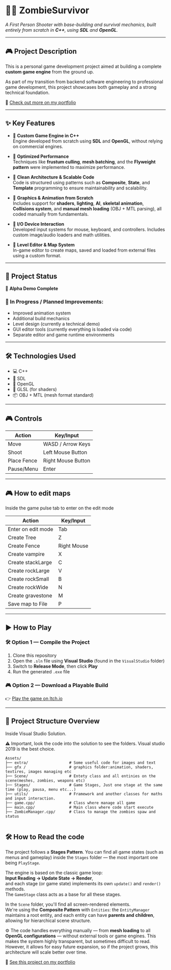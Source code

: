 # 🧟‍♂️ ZombieSurvivor

*A First Person Shooter with base-building and survival mechanics, built entirely from scratch in **C++**, using **SDL** and **OpenGL**.*

---

## 🎮 Project Description

This is a personal game development project aimed at building a complete **custom game engine** from the ground up.

As part of my transition from backend software engineering to professional game development, this project showcases both gameplay and a strong technical foundation.

🎥 [Check out more on my portfolio](https://albertonasarre.dev/game-2/)

---

## ✨ Key Features

- 🧰 **Custom Game Engine in C++**  
  Engine developed from scratch using **SDL** and **OpenGL**, without relying on commercial engines.

- 🚀 **Optimized Performance**  
  Techniques like **frustum culling**, **mesh batching**, and the **Flyweight pattern** were implemented to maximize performance.

- 🧠 **Clean Architecture & Scalable Code**  
  Code is structured using patterns such as **Composite**, **State**, and **Template** programming to ensure maintainability and scalability.

- 🎨 **Graphics & Animation from Scratch**  
  Includes support for **shaders**, **lighting**, **AI**, **skeletal animation**, **Collisions system**, and **manual mesh loading** (OBJ + MTL parsing), all coded manually from fundamentals.

- 🔁 **I/O Device Interaction**  
  Developed input systems for mouse, keyboard, and controllers. Includes custom image/audio loaders and math utilities.

- 🧪 **Level Editor & Map System**  
  In-game editor to create maps, saved and loaded from external files using a custom format.

---

## 📌 Project Status

🎯 **Alpha Demo Complete**

### 🚧 In Progress / Planned Improvements:
- Improved animation system  
- Additional build mechanics  
- Level design (currently a technical demo)  
- GUI editor tools (currently everything is loaded via code)  
- Separate editor and game runtime environments

---

## 🛠️ Technologies Used

- 💻 C++  
- 🧱 SDL  
- 🎨 OpenGL  
- 🧠 GLSL (for shaders)  
- 📦 OBJ + MTL (mesh format standard)

---

## 🎮 Controls

| Action           | Key/Input         |
|------------------|-------------------|
| Move             | WASD / Arrow Keys |
| Shoot            | Left Mouse Button |
| Place Fence      | Right Mouse Button |
| Pause/Menu       | Enter             |

---

## 🎮 How to edit maps

Inside the game pulse tab to enter on the edit mode

| Action           | Key/Input         |
|------------------|--------------------|
| Enter on edit mode    | Tab           |
| Create Tree           | Z             |
| Create Fence          | Right Mouse   |
| Create vampire        | X             |
| Create stackLarge     | C             |
| Create rockLarge      | V             |
| Create rockSmall      | B             |
| Create rockWide       | N             |
| Create gravestone     | M             |
| Save map to File      | P             |

---

## ▶️ How to Play

### 🛠 Option 1 — Compile the Project

1. Clone this repository  
2. Open the `.sln` file using **Visual Studio** (found in the `VisualStudio` folder)  
3. Switch to **Release Mode**, then click **Play**  
4. Run the generated `.exe` file

### 🎮 Option 2 — Download a Playable Build

👉 [Play the game on Itch.io](https://albertonasare.itch.io/zombiesurvivorsengine)

---

## 📁 Project Structure Overview

Inside Visual Studio Solution.

⚠️ Important, look the code into the solution to see the folders. Visual studio 2019 is the best choice.

```plaintext
Assets/
├── extra/                  # Some useful code for images and text
├── gfx /                   # graphics folder:animation, shaders, textires, images managing etc
├── Scene/                  # Entety class and all entinies on the scene(meshes, zombies, weapons etc)
├── Stages/                 # Game Stages, Just one stage at the same time (play, pausa, menu etc...)
├── utils/                  # Framework and another classes for maths and input interaction.
├── game.cpp/               # Class where manage all game
├── main.cpp/               # Main class where code start execute
├── ZombieManager.cpp/      # Class to manage the zombies spaw and status


```
## 🛠️ How to Read the code

The project follows a **Stages Pattern**. You can find all game states (such as menus and gameplay) inside the `Stages` folder — the most important one being `PlayStage`.

The engine is based on the classic game loop:  
**Input Reading → Update State → Render**,  
and each stage (or game state) implements its own `update()` and `render()` methods.  
The `GameStage` class acts as a base for all these stages.

In the `Scene` folder, you'll find all screen-rendered elements.  
We're using the **Composite Pattern** with `Entities`: the `EntityManager` maintains a root entity, and each entity can have **parents and children**, allowing for hierarchical scene structure.

⚙️ The code handles everything manually — from **mesh loading** to all **OpenGL configurations** — without external tools or game engines. This makes the system highly transparent, but sometimes difficult to read.  
However, it allows for easy future expansion, so if the project grows, this architecture will scale better over time.


🔗 [See this project on my portfolio](https://albertonasarre.dev/game-2/)

